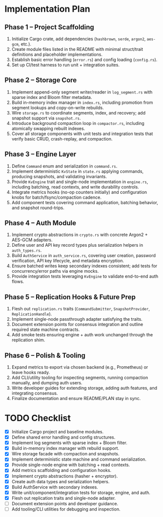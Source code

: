 # Implementation Plan

## Phase 1 – Project Scaffolding
1. Initialize Cargo crate, add dependencies (`hashbrown`, `serde`, `argon2`, `aes-gcm`, etc.).
2. Create module files listed in the README with minimal struct/trait definitions and placeholder implementations.
3. Establish basic error handling (`error.rs`) and config loading (`config.rs`).
4. Set up CI/test harness to run unit + integration suites.

## Phase 2 – Storage Core
1. Implement append-only segment writer/reader in `log_segment.rs` with sparse index and Bloom filter metadata.
2. Build in-memory index manager in `index.rs`, including promotion from segment lookups and copy-on-write rebuilds.
3. Wire `storage.rs` to coordinate segments, index, and recovery; add snapshot support via `snapshot.rs`.
4. Introduce background compaction loop in `compactor.rs`, including atomically swapping rebuilt indexes.
5. Cover all storage components with unit tests and integration tests that verify basic CRUD, crash-replay, and compaction.

## Phase 3 – Engine Layer
1. Define `Command` enum and serialization in `command.rs`.
2. Implement deterministic `KvState` in `state.rs` applying commands, producing snapshots, and validating invariants.
3. Provide `KvEngine` trait and single-node implementation in `engine.rs`, including batching, read contexts, and write durability controls.
4. Integrate metrics hooks (no-op counters initially) and configuration knobs for batch/fsync/compaction cadence.
5. Add component tests covering command application, batching behavior, and snapshot round-trips.

## Phase 4 – Auth Module
1. Implement crypto abstractions in `crypto.rs` with concrete Argon2 + AES-GCM adapters.
2. Define user and API key record types plus serialization helpers in `auth_types.rs`.
3. Build `AuthService` in `auth_service.rs`, covering user creation, password verification, API key lifecycle, and metadata encryption.
4. Ensure batched writes keep secondary indexes consistent; add tests for concurrency/error paths via engine mocks.
5. Provide integration tests leveraging `KvEngine` to validate end-to-end auth flows.

## Phase 5 – Replication Hooks & Future Prep
1. Flesh out `replication.rs` traits (`CommandSubmitter`, `SnapshotProvider`, `ReplicationHandle`).
2. Implement single-node passthrough adapter satisfying the traits.
3. Document extension points for consensus integration and outline required state machine contracts.
4. Add smoke tests ensuring engine + auth work unchanged through the replication shim.

## Phase 6 – Polish & Tooling
1. Expand metrics to export via chosen backend (e.g., Prometheus) or leave hooks ready.
2. Add CLI/utility tooling for inspecting segments, running compaction manually, and dumping auth users.
3. Write developer guides for extending storage, adding auth features, and integrating consensus.
4. Finalize documentation and ensure README/PLAN stay in sync.

# TODO Checklist
- [x] Initialize Cargo project and baseline modules.
- [x] Define shared error handling and config structures.
- [x] Implement log segments with sparse index + Bloom filter.
- [x] Build in-memory index manager with rebuild support.
- [x] Wire storage facade with compaction and snapshots.
- [x] Implement deterministic state machine and command serialization.
- [x] Provide single-node engine with batching + read contexts.
- [x] Add metrics scaffolding and configuration hooks.
- [x] Implement crypto abstractions (hasher + encryptor).
- [x] Create auth data types and serialization helpers.
- [x] Build AuthService with secondary indexes.
- [x] Write unit/component/integration tests for storage, engine, and auth.
- [x] Flesh out replication traits and single-node adapter.
- [ ] Document extension points and developer guidance.
- [ ] Add tooling/CLI utilities for debugging and inspection.

